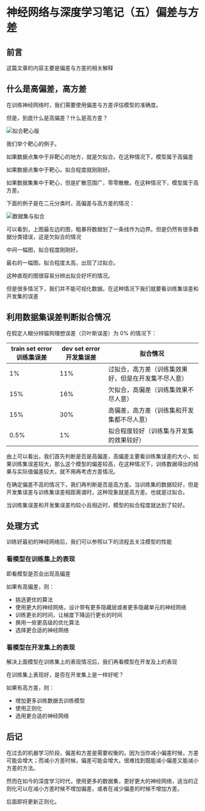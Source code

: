 # 神经网络与深度学习笔记（五）偏差与方差

## 前言

这篇文章的内容主要是偏差与方差的相关解释

## 什么是高偏差，高方差

在训练神经网络时，我们需要使用偏差与方差评估模型的准确度。

但是，到底什么是高偏差？什么是高方差？

![拟合靶心版](https://static.cangye.me/img/%E6%8B%9F%E5%90%88%E9%9D%B6%E5%BF%83%E7%89%88.png)

我们举个靶心的例子。

如果数据点集中于非靶心的地方，就是欠拟合。在这种情况下，模型属于高偏差

如果数据点集中于靶心。拟合程度就刚刚好。

如果数据集集中于靶心，但是扩散范围广，零零散散。在这种情况下，模型属于高方差。

下面的例子是在二元分类时，高偏差与高方差的情况：

![数据集与拟合](https://static.cangye.me/img/%E6%95%B0%E6%8D%AE%E9%9B%86%E4%B8%8E%E6%8B%9F%E5%90%88.png)

可以看到，上图最左边的图，粗暴将数据划了一条线作为边界。但是仍然有很多数据分类错误，这是欠拟合的情况

中间一幅图，拟合程度刚刚好。

最右的一幅图，拟合程度太高，出现了过拟合。

这种直观的图很容易分辨出拟合好坏的情况。

但是很多情况下，我们并不能可视化数据。在这种情况下我们就要看训练集误差和开发集的误差

## 利用数据集误差判断拟合情况

在假定人眼分辨猫狗理想误差（贝叶斯误差）为 0% 的情况下：

| train set error训练集误差 | dev set error开发集误差 | 拟合情况                                             |
| ------------------------- | ----------------------- | ---------------------------------------------------- |
| 1%                        | 11%                     | 过拟合，高方差（训练集效果好，但是在开发集不尽人意） |
| 15%                       | 16%                     | 欠拟合，高偏差（训练集效果不尽人意）                 |
| 15%                       | 30%                     | 高偏差，高方差（训练集和开发集都不尽人意）           |
| 0.5%                      | 1%                      | 拟合程度较好（训练集与开发集的效果较好）             |

由上可以看出，我们首先判断是否是高偏差，高偏差主要看训练集误差的大小，如果训练集误差较大，那么这个模型的偏差较高，在这种情况下，训练数据得出的结果与实际值偏差较大，就不用再考虑方差情况。

在确定偏差不高的情况下，我们再判断是否是高方差。当训练集的数据较好，但是开发集误差与训练集误差相距离谱时，这种现象就是高方差。也就是过拟合。

当训练集误差和开发集误差均较小且相近时，模型的拟合程度就达到了较好。

## 处理方式

训练好最初的神经网络后，我们可以参照以下的流程去关注模型的性能

### 看模型在训练集上的表现

即看模型是否会出现高偏差

如果有高偏差，则：

- 挑选更优的算法
- 使用更大的神经网络，设计带有更多隐藏层或者更多隐藏单元的神经网络
- 训练更长的时间，让梯度下降运行更长的时间
- 换用一些更高级的优化算法
- 选择更合适的神经网络

### 看模型在开发集上的表现

解决上面模型在训练集上的表现情况后，我们再看模型在开发及上的表现

在训练集上表现好，是否在开发集上是一样好呢？

如果有高方差，则：

- 增加更多训练数据去训练模型
- 使用正则化
- 选用更合适的神经网络

## 后记

在过去的机器学习阶段，偏差和方差是需要权衡的。因为当你减小偏差时候，方差可能会增大；而减小方差时候，偏差可能会增大。很难找到既能减小偏差又能减小方差的方法。

然而在如今的深度学习时代，使用更多的数据集，更好更大的神经网络，适当的正则化可以在减小方差时候不增加偏差，或者在减少偏差的时候不增加方差。

后面即将更新正则化。